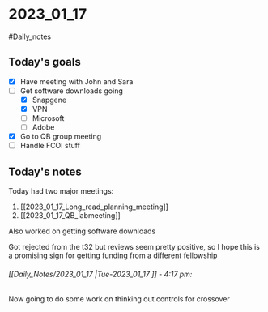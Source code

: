 # 2023_01_17 
#Daily_notes
## Today's goals
- [x] Have meeting with John and Sara
- [ ] Get software downloads going
	- [x] Snapgene
	- [x] VPN
	- [ ] Microsoft
	- [ ] Adobe
- [x] Go to QB group meeting
- [ ] Handle FCOI stuff

## Today's notes

Today had two major meetings:
1. [[2023_01_17_Long_read_planning_meeting]]
2. [[2023_01_17_QB_labmeeting]]

Also worked on getting software downloads

Got rejected from the t32 but reviews seem pretty positive, so I hope this is a promising sign for getting funding from a different fellowship

###### [[Daily_Notes/2023_01_17 |Tue-2023_01_17 ]] - 4:17 pm: 
Now going to do some work on thinking out controls for crossover